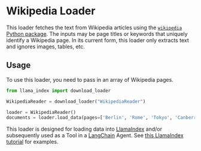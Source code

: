 # Wikipedia Loader

This loader fetches the text from Wikipedia articles using the [`wikipedia` Python package][2].
The inputs may be page titles or keywords that uniquely identify a Wikipedia page.
In its current form, this loader only extracts text and ignores images, tables, etc.

## Usage

To use this loader, you need to pass in an array of Wikipedia pages.

```python
from llama_index import download_loader

WikipediaReader = download_loader("WikipediaReader")

loader = WikipediaReader()
documents = loader.load_data(pages=['Berlin', 'Rome', 'Tokyo', 'Canberra', 'Santiago'])
```

This loader is designed for loading data into [LlamaIndex](https://github.com/jerryjliu/gpt_index/tree/main/gpt_index)
and/or subsequently used as a Tool in a [LangChain](https://github.com/langchain-ai/langchain) Agent.
See [this LlamaIndex tutorial][1] for examples.

[1]: https://gpt-index.readthedocs.io/en/stable/examples/index_structs/knowledge_graph/KnowledgeGraphIndex_vs_VectorStoreIndex_vs_CustomIndex_combined.html#load-data-from-wikipedia
[2]: https://pypi.org/project/wikipedia/
